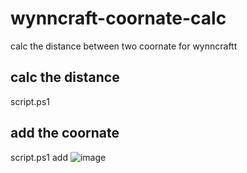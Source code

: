 # wynncraft-coornate-calc
calc the distance between two coornate for wynncraftt
## calc the distance
script.ps1 
## add the coornate 
script.ps1 add
![image](https://github.com/CN-CODEGOD/wynncraft-coornate-calc/assets/166476136/35d74836-21dc-4c06-94c2-8a04b6849247)
